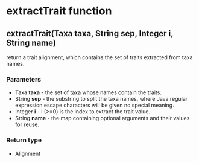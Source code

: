 extractTrait function
=====================
extractTrait(Taxa **taxa**, String **sep**, Integer **i**, String **name**)
---------------------------------------------------------------------------

return a trait alignment, which contains the set of traits extracted from taxa names.

### Parameters

- Taxa **taxa** - the set of taxa whose names contain the traits.
- String **sep** - the substring to split the taxa names, where Java regular expression escape characters will be given no special meaning.
- Integer **i** - i (>=0) is the index to extract the trait value.
- String **name** - the map containing optional arguments and their values for reuse.

### Return type

- Alignment



